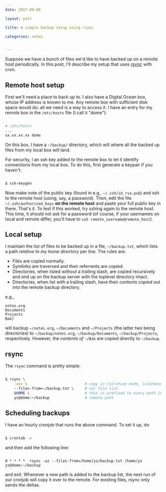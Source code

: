 ```yaml
---
date: 2017-09-08

layout: post

title: A simple backup setup using rsync

categories: notes


---
```


Suppose we have a bunch of files we'd like to have backed up on a remote host
periodically. In this post, I'll describe my setup that uses [rsync][1] with
cron.

## Remote host setup

First we'll need a place to back up to. I also have a Digital Ocean box, whose
IP address is known to me. Any remote box with sufficient disk space would do:
all we need is a way to access it. I have an entry for my remote box in the
`/etc/hosts` file (I call it "dome"):

```bash

# /etc/hosts
...
xx.xx.xx.xx dome

```

On this box, I have a `~/backup/` directory, which will where all the backed
up files from my local box will land.

For security, I an ssh key added to the remote box to let it identify
connections from my local box. To do this, first generate a keypair if you
haven't:

```bash

$ ssh-keygen

```

Now make note of the public key (found in e.g., `~/.ssh/id_rsa.pub`) and
ssh to the remote host (using, say, a password). Then, edit the file
`~/.ssh/authorized_keys` **on the remote host** and paste your full public
key in there. That's it. To test if this worked, try sshing again to the remote
host. This time, it should not ask for a password (of course, if your usernames
on local and remote differ, you'll have to `ssh remote_username@remote_host`).

## Local setup

I maintain the list of files to be backed up in a file, `~/backup.txt`, which
lists a path _relative to my home directory_ per line. The rules are:

- Files are copied normally.
- Symlinks are traversed and their referrents are copied.
- Directories, when listed without a trailing slash, are copied recursively and
end up on the backup server with the toplevel directory intact.
- Directories, when list *with* a trailing slash, have their *contents copied*
out into the remote backup directory.

e.g., 

```
notes.org
Documents
Projects
Bak/

```

will backup `~/notes.org`, `~/Documents` and `~/Projects` (the latter two being
directories) to `~/backup/notes.org`, `~/backup/Documents`, `~/backup/Projects`,
respectively. However, the _contents of_ `~/Bak` are copied directly to
`~/backup`.


## rsync

The `rsync` command is pretty simple:

```bash

$ rsync \
    -avz \                          # copy in [a]rchive mode, [v]erbose, compressed.
    --files-from=~/backup.txt \     # our file list.
    $HOME \                         # this is prefixed to every path in the file.
    ys@dome:~/backup                # remote path

```

## Scheduling backups

I have an hourly cronjob that runs the above command. To set it up, do

```bash

$ crontab -e

```

and then add the following line:

```cron

0 * * * *  rsync -az --files-from=/home/ys/backup.txt /home/ys ys@dome:~/backup

```
and exit. Whenever a new path is added to the backup list, the next run of
our cronjob will copy it over to the remote. For existing files, rsync only
sends the deltas.

[1]: https://rsync.samba.org/
